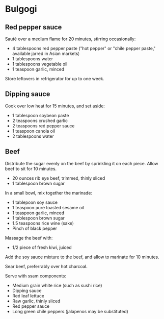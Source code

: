 Bulgogi
=======

Red pepper sauce
----------------

Sauté over a medium flame for 20 minutes, stirring occasionally:

- 4 tablespoons red pepper paste ("hot pepper" or "chile pepper paste," available jarred in Asian markets)
- 1 tablespoons water
- 1 tablespoons vegetable oil
- 1 teaspoon garlic, minced

Store leftovers in refrigerator for up to one week.

Dipping sauce
-------------

Cook over low heat for 15 minutes, and set aside:

- 1 tablespoon soybean paste
- 2 teaspoons crushed garlic
- 2 teaspoons red pepper sauce
- 1 teaspoon canola oil
- 2 tablespoons water

Beef
----

Distribute the sugar evenly on the beef by sprinkling it on each piece. Allow beef to sit for 10 minutes.

- 20 ounces rib eye beef, trimmed, thinly sliced
- 1 tablespoon brown sugar

In a small bowl, mix together the marinade:

- 1 tablepoon soy sauce
- 1 teaspoon pure toasted sesame oil
- 1 teaspoon garlic, minced
- 1 tablespoon brown sugar
- 1.5 teaspoons rice wine (sake)
- Pinch of black pepper

Massage the beef with:

- 1/2 piece of fresh kiwi, juiced

Add the soy sauce mixture to the beef, and allow to marinate for 10 minutes.

Sear beef, preferrably over hot charcoal.

Serve with ssam components:

- Medium grain white rice (such as sushi rice)
- Dipping sauce
- Red leaf lettuce
- Raw garlic, thinly sliced
- Red pepper sauce
- Long green chile peppers (jalapenos may be substituted)
